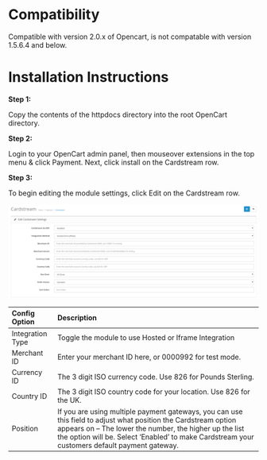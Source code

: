 Compatibility
=========================

Compatible with version 2.0.x of Opencart, is not compatable with version 1.5.6.4 and below.

Installation Instructions
=========================

**Step 1:**

Copy the contents of the httpdocs directory into the root OpenCart directory.

**Step 2:**

Login to your OpenCart admin panel, then mouseover extensions in the top menu &amp;
click Payment. Next, click install on the Cardstream row.

**Step 3:**

To begin editing the module settings, click Edit on the Cardstream row.

![Xcart Config settings](/images/cardstream-config-page.png)


| Config Option | Description |
| :-------------|:------------|
| Integration Type | Toggle the module to use Hosted or Iframe Integration |
| Merchant ID | Enter your merchant ID here, or 0000992 for test mode. |
| Currency ID | The 3 digit ISO currency code. Use 826 for Pounds Sterling. |
| Country ID | The 3 digit ISO country code for your location. Use 826 for the UK. |
| Position | If you are using multiple payment gateways, you can use this field to adjust what position the Cardstream option appears on – The lower the number, the higher up the list the option will be. Select ‘Enabled’ to make Cardstream your customers default payment gateway. |
